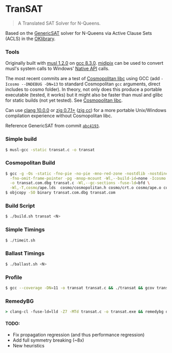 # TranSAT
> A Translated SAT Solver for N-Queens.

Based on the [GenericSAT](https://github.com/OKullmann/oklibrary/tree/master/Satisfiability/Transformers/Generators/Queens/GenericSAT) solver for N-Queens via Active Clause Sets (ACLS) in the [OKlibrary](https://github.com/OKullmann/oklibrary/).

### Tools

Originally built with [musl 1.2.0](https://musl.libc.org/) on [gcc 8.3.0](https://gcc.gnu.org/). [midipix](https://midipix.org/) can be used to convert musl's system calls to Windows' [Native API](https://en.wikipedia.org/wiki/Native_API) calls.

The most recent commits are a test of [Cosmopolitan libc](https://justine.lol/cosmopolitan/index.html) using GCC (add `-Icosmo --DNDEBUG -DN=13` to standard Cosmopolitan `gcc` arguments, direct includes to cosmo folder).
In theory, not only does this produce a portable executable (tested, it works) but it might also be faster than musl and glibc for static builds (not yet tested). See [Cosmopolitan libc](https://justine.lol/cosmopolitan/index.html).

Can use [clang 10.0.0](https://clang.llvm.org/) or [zig 0.7.1+](https://ziglang.org) ([zig cc](https://andrewkelley.me/post/zig-cc-powerful-drop-in-replacement-gcc-clang.html)) for a more portable Unix/Windows compilation experience without Cosmopolitan libc.

Reference GenericSAT from commit [`abc4193`](https://github.com/OKullmann/oklibrary/commit/abc419334da4e73f44dd1c13cc4d3ae78a534b63).

### Simple build
```bash
$ musl-gcc -static transat.c -o transat
```

### Cosmopolitan Build
```bash
$ gcc -g -Os -static -fno-pie -no-pie -mno-red-zone -nostdlib -nostdinc \
  -fno-omit-frame-pointer -pg -mnop-mcount -Wl,--build-id=none -Icosmo \
  -o transat.com.dbg transat.c -Wl,--gc-sections -fuse-ld=bfd \
  -Wl,-T,cosmo/ape.lds  cosmo/cosmopolitan.h cosmo/crt.o cosmo/ape.o cosmo/cosmopolitan.a --DNDEBUG -DN=13
$ objcopy -SO binary transat.com.dbg transat.com
```

### Build Script
```bash
$ ./build.sh transat <N>
```

### Simple Timings
```bash
$ ./timeit.sh
```

### Ballast Timings
```bash
$ ./ballast.sh <N>
```

### Profile
```bash
$ gcc --coverage -DN=11 -o transat transat.c && ./transat && gcov transat.c -m
```

### RemedyBG
```cmd
> clang-cl -fuse-ld=lld -Z7 -MTd transat.c -o transat.exe && remedybg dbg.rdbg
```

#### TODO:

- Fix propagation regression (and thus performance regression)
- Add full symmetry breaking (~8x)
- New heuristics

<!-- COPYRIGHT Alex Blandin (c) 2021 -->
<!-- See LICENSE -->
